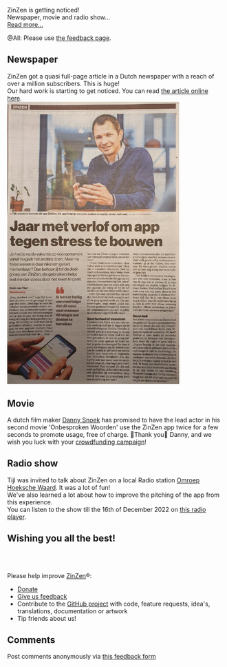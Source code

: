 ZinZen is getting noticed!  
Newspaper, movie and radio show...   
[Read more...](https://blog.zinzen.me/2022/12/09/Media-attention.html)   

@All: Please use [the feedback page](https://zinzen.me/Feedback).

## Newspaper

ZinZen got a quasi full-page article in a Dutch newspaper with a reach of over a million subscribers. This is huge!  
Our hard work is starting to get noticed. You can read <a href="https://www.ad.nl/tech/denk-jij-na-je-vakantie-nu-ga-ik-alles-anders-doen-maar-lukt-dat-niet-met-app-van-tijl-kan-stress-verminderen~a5653214/" target="_blank">the article online here</a>.  
<img src="/img/20221201_Newspaper_article_ZinZen_resized.jpg" alt="newspaper-article-2022-12-04" width="400"/>  

## Movie
A dutch film maker <a href="https://www.dannysnoekvideografie.nl/" target="_blank">Danny Snoek</a> has promised to have the lead actor in his second movie 'Onbesproken Woorden' use the ZinZen app twice for a few seconds to promote usage, free of charge. 🙏Thank you🙏 Danny, and we wish you luck with your  <a href="https://www.voordekunst.nl/projecten/14652-een-film-over-de-passie-voor-het-leven-1!" target="_blank">crowdfunding campaign</a>!


## Radio show
Tijl was invited to talk about ZinZen on a local Radio station <a href="https://www.omroephw.nl/" target="_blank">Omroep Hoeksche Waard</a>. It was a lot of fun!  
We've also learned a lot about how to improve the pitching of the app from this experience.  
You can listen to the show till the 16th of December 2022 on <a href="https://www.omroephw.nl/spelers/radiospeler.php?programmaid=214&item=021220222000" target="_blank">this radio player</a>.  

## Wishing you all the best!
<br />
<br />

Please help improve [ZinZen](https://zinzen.me)®:  
- [Donate](https://donate.stripe.com/6oE4jK1iPcPT1m89AA)
- [Give us feedback](https://zinzen.me/Feedback)
- Contribute to the [GitHub project](https://github.com/tijlleenders/ZinZen) with code, feature requests, idea's, translations, documentation or artwork  
- Tip friends about us!

## Comments  
Post comments anonymously via [this feedback form](https://zinzen.me/Feedback)  

